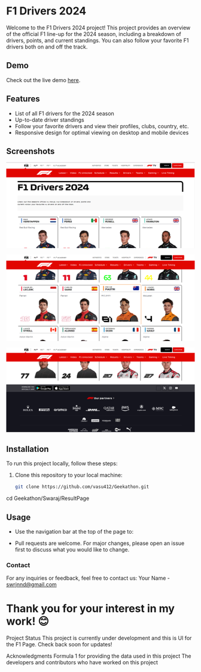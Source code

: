 # F1 Drivers 2024

Welcome to the F1 Drivers 2024 project! This project provides an overview of the official F1 line-up for the 2024 season, including a breakdown of drivers, points, and current standings. You can also follow your favorite F1 drivers both on and off the track.

## Demo

Check out the live demo [here](https://vasu412.github.io/Geekathon/).

## Features

- List of all F1 drivers for the 2024 season
- Up-to-date driver standings
- Follow your favorite drivers and view their profiles, clubs, country, etc.
- Responsive design for optimal viewing on desktop and mobile devices

## Screenshots

![Homepage Screenshot](https://github.com/vasu412/Geekathon/blob/main/Swaraj/DriversPage/ScreenShots/1.png)

![Screenshot](https://github.com/vasu412/Geekathon/blob/main/Swaraj/DriversPage/ScreenShots/2.png)

![Screenshot](https://github.com/vasu412/Geekathon/blob/main/Swaraj/DriversPage/ScreenShots/3.png)


## Installation

To run this project locally, follow these steps:

1. Clone this repository to your local machine:

   ```bash
   git clone https://github.com/vasu412/Geekathon.git

cd Geekathon/Swaraj/ResultPage


## Usage
- Use the navigation bar at the top of the page to:

- Pull requests are welcome. For major changes, please open an issue first to discuss what you would like to change.

### Contact
For any inquiries or feedback, feel free to contact us:
Your Name - swrjnnd@gmail.com

# Thank you for your interest in my work! 😊
Project Status
This project is currently under development and this is UI for the F1 Page. Check back soon for updates!

Acknowledgments
Formula 1 for providing the data used in this project
The developers and contributors who have worked on this project
